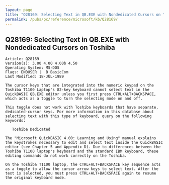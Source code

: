 ```yaml
---
layout: page
title: "Q28169: Selecting Text in QB.EXE with Nondedicated Cursors on Toshiba"
permalink: /pubs/pc/reference/microsoft/kb/Q28169/
---
```


## Q28169: Selecting Text in QB.EXE with Nondedicated Cursors on Toshiba

	Article: Q28169
	Version(s): 3.00 4.00 4.00b 4.50
	Operating System: MS-DOS
	Flags: ENDUSER |  B_BasicCom
	Last Modified: 18-JUL-1989
	
	The cursor keys that are integrated into the numeric keypad on the
	Toshiba T1100 Laptop's 82-key keyboard cannot select text in the
	QuickBASIC QB.EXE editor unless you first press CTRL+ALT+BACKSPACE,
	which acts as a toggle to turn the selecting mode on and off.
	
	This toggle does not work with Toshiba keyboards that have separate,
	dedicated-cursor keys. For more information in this database about
	selecting text with this type of keyboard, query on the following
	keywords:
	
	   Toshiba Dedicated
	
	The "Microsoft QuickBASIC 4.00: Learning and Using" manual explains
	the keystrokes necessary to edit and select text inside the QuickBASIC
	editor (see Chapter 5 and Appendix D). Due to differences between the
	Toshiba T1100 laptop's keyboard and the standard IBM keyboard, these
	editing commands do not work correctly on the Toshiba.
	
	On the Toshiba T1100 laptop, the CTRL+ALT+BACKSPACE key sequence acts
	as a toggle to allow the cursor arrow keys to select text. After the
	text is selected, you must press CTRL+ALT+BACKSPACE again to resume
	the original keyboard mode.

